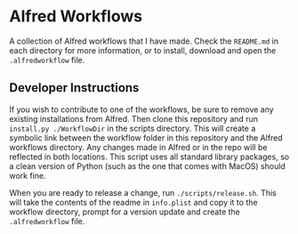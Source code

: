 # Alfred Workflows

A collection of Alfred workflows that I have made. Check the `README.md` in each
directory for more information, or to install, download and open the `.alfredworkflow`
file.

## Developer Instructions

If you wish to contribute to one of the workflows, be sure to remove any existing
installations from Alfred. Then clone this repository and run `install.py ./WorkflowDir`
in the scripts directory. This will create a symbolic link between the workflow folder
in this repository and the Alfred workflows directory. Any changes made in Alfred or in
the repo will be reflected in both locations. This script uses all standard library
packages, so a clean version of Python (such as the one that comes with MacOS) should
work fine.

When you are ready to release a change, run `./scripts/release.sh`. This will take the
contents of the readme in `info.plist` and copy it to the workflow directory, prompt for
a version update and create the `.alfredworkflow` file.
